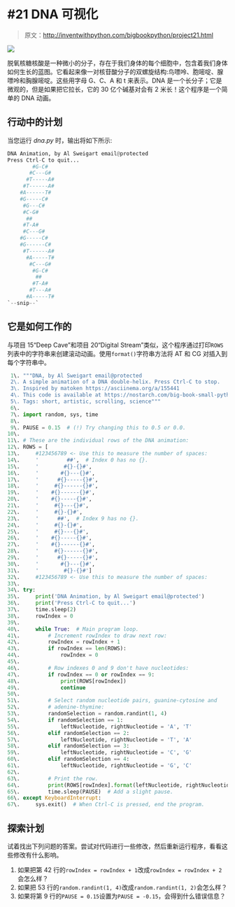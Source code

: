 # #21 DNA 可视化

> 原文：<http://inventwithpython.com/bigbookpython/project21.html>

![](img/9d995d63aaead72cad01120081eb8f75.png)

脱氧核糖核酸是一种微小的分子，存在于我们身体的每个细胞中，包含着我们身体如何生长的蓝图。它看起来像一对核苷酸分子的双螺旋结构:鸟嘌呤、胞嘧啶、腺嘌呤和胸腺嘧啶。这些用字母 G、C、A 和 t 来表示。DNA 是一个长分子；它是微观的，但是如果把它拉长，它的 30 亿个碱基对会有 2 米长！这个程序是一个简单的 DNA 动画。

## 行动中的计划

当您运行 *dna.py* 时，输出将如下所示:

```py
DNA Animation, by Al Sweigart email@protected
Press Ctrl-C to quit...
        #G-C#
       #C---G#
      #T-----A#
     #T------A#
    #A------T#
    #G-----C#
     #G---C#
     #C-G#
      ##
     #T-A#
     #C---G#
    #G-----C#
    #G------C#
     #T------A#
      #A-----T#
       #C---G#
        #G-C#
         ##
        #T-A#
       #T---A#
      #A-----T#
`--snip--`
```

## 它是如何工作的

与项目 15“Deep Cave”和项目 20“Digital Stream”类似，这个程序通过打印`ROWS`列表中的字符串来创建滚动动画。使用`format()`字符串方法将 AT 和 CG 对插入到每个字符串中。

```py
 1\. """DNA, by Al Sweigart email@protected
 2\. A simple animation of a DNA double-helix. Press Ctrl-C to stop.
 3\. Inspired by matoken https://asciinema.org/a/155441
 4\. This code is available at https://nostarch.com/big-book-small-python-programming
 5\. Tags: short, artistic, scrolling, science"""
 6\. 
 7\. import random, sys, time
 8\. 
 9\. PAUSE = 0.15  # (!) Try changing this to 0.5 or 0.0.
10\. 
11\. # These are the individual rows of the DNA animation:
12\. ROWS = [
13\.     #123456789 <- Use this to measure the number of spaces:
14\.     '         ##',  # Index 0 has no {}.
15\.     '        #{}-{}#',
16\.     '       #{}---{}#',
17\.     '      #{}-----{}#',
18\.     '     #{}------{}#',
19\.     '    #{}------{}#',
20\.     '    #{}-----{}#',
21\.     '     #{}---{}#',
22\.     '     #{}-{}#',
23\.     '      ##',  # Index 9 has no {}.
24\.     '     #{}-{}#',
25\.     '     #{}---{}#',
26\.     '    #{}-----{}#',
27\.     '    #{}------{}#',
28\.     '     #{}------{}#',
29\.     '      #{}-----{}#',
30\.     '       #{}---{}#',
31\.     '        #{}-{}#']
32\.     #123456789 <- Use this to measure the number of spaces:
33\. 
34\. try:
35\.     print('DNA Animation, by Al Sweigart email@protected')
36\.     print('Press Ctrl-C to quit...')
37\.     time.sleep(2)
38\.     rowIndex = 0
39\. 
40\.     while True:  # Main program loop.
41\.         # Increment rowIndex to draw next row:
42\.         rowIndex = rowIndex + 1
43\.         if rowIndex == len(ROWS):
44\.             rowIndex = 0
45\. 
46\.         # Row indexes 0 and 9 don't have nucleotides:
47\.         if rowIndex == 0 or rowIndex == 9:
48\.             print(ROWS[rowIndex])
49\.             continue
50\. 
51\.         # Select random nucleotide pairs, guanine-cytosine and
52\.         # adenine-thymine:
53\.         randomSelection = random.randint(1, 4)
54\.         if randomSelection == 1:
55\.             leftNucleotide, rightNucleotide = 'A', 'T'
56\.         elif randomSelection == 2:
57\.             leftNucleotide, rightNucleotide = 'T', 'A'
58\.         elif randomSelection == 3:
59\.             leftNucleotide, rightNucleotide = 'C', 'G'
60\.         elif randomSelection == 4:
61\.             leftNucleotide, rightNucleotide = 'G', 'C'
62\. 
63\.         # Print the row.
64\.         print(ROWS[rowIndex].format(leftNucleotide, rightNucleotide))
65\.         time.sleep(PAUSE)  # Add a slight pause.
66\. except KeyboardInterrupt:
67\.     sys.exit()  # When Ctrl-C is pressed, end the program. 
```

## 探索计划

试着找出下列问题的答案。尝试对代码进行一些修改，然后重新运行程序，看看这些修改有什么影响。

1.  如果把第 42 行的`rowIndex = rowIndex + 1`改成`rowIndex = rowIndex + 2`会怎么样？
2.  如果把 53 行的`random.randint(1, 4)`改成`random.randint(1, 2)`会怎么样？
3.  如果将第 9 行的`PAUSE = 0.15`设置为`PAUSE = -0.15`，会得到什么错误信息？